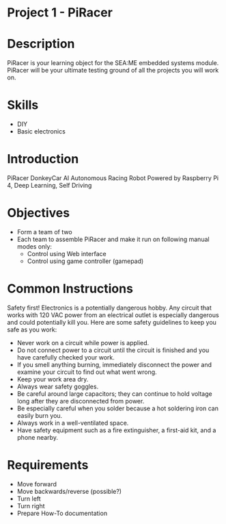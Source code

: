 # Project 1 - PiRacer


# Description
PiRacer is your learning object for the SEA:ME embedded systems module. PiRacer will be your ultimate testing ground of all the projects you will work on.


# Skills
* DIY
* Basic electronics


# Introduction
PiRacer DonkeyCar AI Autonomous Racing Robot Powered by Raspberry Pi 4, Deep Learning, Self Driving


# Objectives
* Form a team of two
* Each team to assemble PiRacer and make it run on following manual modes only:
  * Control using Web interface
  * Control using game controller (gamepad)


# Common Instructions
Safety first! Electronics is a potentially dangerous hobby. Any circuit that works with 120 VAC power from an electrical outlet is especially dangerous and could potentially kill you. Here are some safety guidelines to keep you safe as you work:
* Never work on a circuit while power is applied.
* Do not connect power to a circuit until the circuit is finished and you have carefully checked your work.
* If you smell anything burning, immediately disconnect the power and examine your circuit to find out what went wrong.
* Keep your work area dry.
* Always wear safety goggles.
* Be careful around large capacitors; they can continue to hold voltage long after they are disconnected from power.
* Be especially careful when you solder because a hot soldering iron can easily burn you.
* Always work in a well-ventilated space.
* Have safety equipment such as a fire extinguisher, a first-aid kit, and a phone nearby.

# Requirements
* Move forward
* Move backwards/reverse (possible?)
* Turn left
* Turn right
* Prepare How-To documentation

